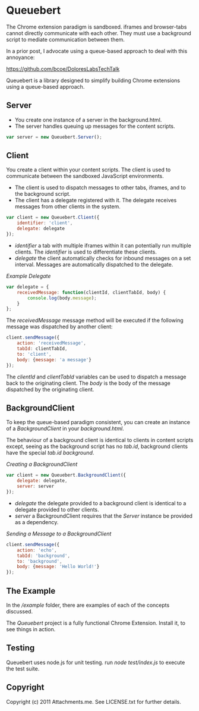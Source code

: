 Queuebert
=========

The Chrome extension paradigm is sandboxed. iframes and browser-tabs cannot directly communicate with each other. They must use a background script to mediate communication between them.

In a prior post, I advocate using a queue-based approach to deal with this annoyance:

https://github.com/bcoe/DoloresLabsTechTalk

Queuebert is a library designed to simplify building Chrome extensions using a queue-based approach.

Server
------

* You create one instance of a server in the background.html.
* The server handles queuing up messages for the content scripts.

```javascript
var server = new Queuebert.Server();
```

Client
------

You create a client within your content scripts. The client is used to communicate between the sandboxed JavaScript environments.

* The client is used to dispatch messages to other tabs, iframes, and to the background script.
* The client has a delegate registered with it. The delegate receives messages from other clients in the system.

```javascript
var client = new Queuebert.Client({
	identifier: 'client',
	delegate: delegate
});
```
* _identifier_ a tab with multiple iframes within it can potentially run multiple clients. The _identifier_ is used to differentiate these clients.
* _delegate_ the client automatically checks for inbound messages on a set interval. Messages are automatically dispatched to the delegate.

*Example Delegate*

```javascript
var delegate = {
	receivedMessage: function(clientId, clientTabId, body) {
		console.log(body.message);
	}
};
```

The _receivedMessage_ message method will be executed if the following message was dispatched by another client:

```javascript
client.sendMessage({
	action: 'receivedMessage',
	tabId: clientTabId,
	to: 'client',
	body: {message: 'a message'}
});
```

The _clientId_ and _clientTabId_ variables can be used to dispatch a message back to the originating client. The _body_ is the body of the message dispatched by the originating client.

BackgroundClient
----------------

To keep the queue-based paradigm consistent, you can create an instance of a _BackgroundClient_ in your _background.html_.

The behaviour of a background client is identical to clients in content scripts except, seeing as the background script has no _tab.id_, background clients have the special _tab.id_ _background_.

*Creating a BackgroundClient*

```javascript
var client = new Queuebert.BackgroundClient({
	delegate: delegate,
	server: server
});
```

* _delegate_ the delegate provided to a background client is identical to a delegate provided to other clients.
* _server_ a BackgroundClient requires that the _Server_ instance be provided as a dependency.

*Sending a Message to a BackgroundClient*

```javascript
client.sendMessage({
	action: 'echo',
	tabId: 'background',
	to: 'background',
	body: {message: 'Hello World!'}
});
```

The Example
-----------

In the _/example_ folder, there are examples of each of the concepts discussed.

The _Queuebert_ project is a fully functional Chrome Extension. Install it, to see things in action.

Testing
-------

Queuebert uses node.js for unit testing. run _node test/index.js_ to execute the test suite.

Copyright
---------

Copyright (c) 2011 Attachments.me. See LICENSE.txt for further details.